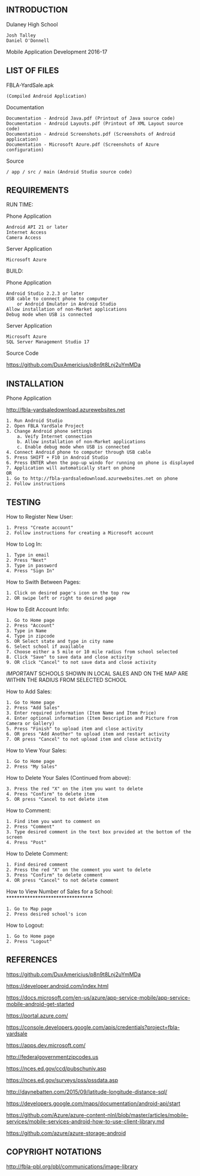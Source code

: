 INTRODUCTION
------------

Dulaney High School

    Josh Talley
    Daniel O'Donnell

Mobile Application Development 2016-17

LIST OF FILES
-------------

FBLA-YardSale.apk

    (Compiled Android Application)
    
Documentation

    Documentation - Android Java.pdf (Printout of Java source code)
    Documentation - Android Layouts.pdf (Printout of XML Layout source code)
    Documentation - Android Screenshots.pdf (Screenshots of Android application)
    Documentation - Microsoft Azure.pdf (Screenshots of Azure configuration)
    
Source

    / app / src / main (Android Studio source code)

REQUIREMENTS
------------

RUN TIME:

Phone Application

    Android API 21 or later
    Internet Access
    Camera Access

Server Application

    Microsoft Azure

BUILD:

Phone Application

    Android Studio 2.2.3 or later
    USB cable to connect phone to computer
        or Android Emulator in Android Studio
    Allow installation of non-Market applications
    Debug mode when USB is connected

Server Application

    Microsoft Azure
    SQL Server Management Studio 17

Source Code

https://github.com/DuxAmericius/p8n9t8Lnj2uYmMDa

INSTALLATION
------------

Phone Application

http://fbla-yardsaledownload.azurewebsites.net

    1. Run Android Studio
    2. Open FBLA YardSale Project
    3. Change Android phone settings
        a. Veify Internet connection
        b. Allow installation of non-Market applications
        c. Enable debug mode when USB is connected
    4. Connect Android phone to computer through USB cable
    5. Press SHIFT + F10 in Android Studio
    6. Press ENTER when the pop-up windo for running on phone is displayed
    7. Application will automatically start on phone
    OR
    1. Go to http://fbla-yardsaledownload.azurewebsites.net on phone
    2. Follow instructions

TESTING
-------

How to Register New User:

    1. Press "Create account"
    2. Follow instructions for creating a Microsoft account

How to Log In:

    1. Type in email
    2. Press "Next"
    3. Type in password
    4. Press "Sign In"

How to Swith Between Pages:

    1. Click on desired page's icon on the top row
    2. OR swipe left or right to desired page

How to Edit Account Info:

    1. Go to Home page
    2. Press "Account"
    3. Type in Name
    4. Type in zipcode
    5. OR Select state and type in city name
    6. Select school if available
    7. Choose either a 5 mile or 10 mile radius from school selected
    8. Click "Save" to save data and close activity
    9. OR click "Cancel" to not save data and close activity
*IMPORTANT* SCHOOLS SHOWN IN LOCAL SALES AND ON THE MAP ARE WITHIN THE RADIUS FROM SELECTED SCHOOL

How to Add Sales:

    1. Go to Home page
    2. Press "Add Sales"
    3. Enter required information (Item Name and Item Price)
    4. Enter optional information (Item Description and Picture from Camera or Gallery)
    5. Press "Finish" to upload item and close activity
    6. OR press "Add Another" to upload item and restart activity
    7. OR press "Cancel" to not upload item and close activity

How to View Your Sales:

    1. Go to Home page
    2. Press "My Sales"

How to Delete Your Sales (Continued from above):

    3. Press the red "X" on the item you want to delete
    4. Press "Confirm" to delete item
    5. OR press "Cancel to not delete item

How to Comment:

    1. Find item you want to comment on
    2. Press "Comment"
    3. Type desired comment in the text box provided at the bottom of the screen
    4. Press "Post"

How to Delete Comment:

    1. Find desired comment
    2. Press the red "X" on the comment you want to delete
    3. Press "Confirm" to delete comment
    4. OR press "Cancel" to not delete comment

How to View Number of Sales for a School: *********************************

    1. Go to Map page
    2. Press desired school's icon

How to Logout:

    1. Go to Home page
    2. Press "Logout"

REFERENCES
----------

https://github.com/DuxAmericius/p8n9t8Lnj2uYmMDa

https://developer.android.com/index.html

https://docs.microsoft.com/en-us/azure/app-service-mobile/app-service-mobile-android-get-started

https://portal.azure.com/

https://console.developers.google.com/apis/credentials?project=fbla-yardsale

https://apps.dev.microsoft.com/

http://federalgovernmentzipcodes.us

https://nces.ed.gov/ccd/pubschuniv.asp

https://nces.ed.gov/surveys/pss/pssdata.asp

http://daynebatten.com/2015/09/latitude-longitude-distance-sql/

https://developers.google.com/maps/documentation/android-api/start

https://github.com/Azure/azure-content-nlnl/blob/master/articles/mobile-services/mobile-services-android-how-to-use-client-library.md

https://github.com/azure/azure-storage-android

COPYRIGHT NOTATIONS
-------------------

http://fbla-pbl.org/pbl/communications/image-library